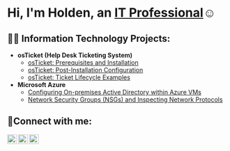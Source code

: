
<h1>Hi, I'm Holden, an <a href="https://linkedin.com/in/Josh">IT Professional</a>☺</h1>

<h2>👨‍💻 Information Technology Projects:</h2>

- <b>osTicket (Help Desk Ticketing System)</b>
  - [osTicket: Prerequisites and Installation](https://github.com/Holden126/osticket-prereqs)
  - [osTicket: Post-Installation Configuration](https://github.com/Holden126/post-install-config)
  - [osTicket: Ticket Lifecycle Examples](https://github.com/Holden126/ticket-lifecycle)
- <b>Microsoft Azure</b>
  - [Configuring On-premises Active Directory within Azure VMs](https://github.com/Holden126/configure-ad)
  - [Network Security Groups (NSGs) and Inspecting Network Protocols](https://github.com/Holden126/azure-network-protocols)

<h2>🤳Connect with me:</h2>

[<img align="left" alt="Josh | Twitter" width="22px" src="https://cdn.jsdelivr.net/npm/simple-icons@v3/icons/twitter.svg" />][twitter]
[<img align="left" alt="Josh | LinkedIn" width="22px" src="https://cdn.jsdelivr.net/npm/simple-icons@v3/icons/linkedin.svg" />][linkedin]
[<img align="left" alt="Josh | Instagram" width="22px" src="https://cdn.jsdelivr.net/npm/simple-icons@v3/icons/instagram.svg" />][instagram]

[twitter]: https://twitter.com/Josh
[instagram]: https://www.instagram.com/Josh
[linkedin]: https://linkedin.com/in/Josh
